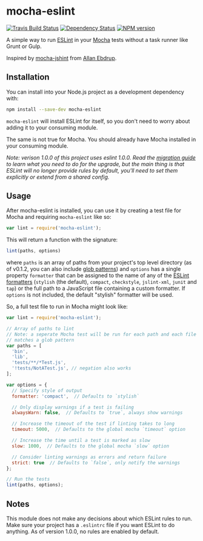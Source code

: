 # mocha-eslint
[![Travis Build Status][travis-image]][travis-url]
[![Dependency Status][dependency-image]][dependency-rul]
[![NPM version][npm-image]][npm-url]

A simple way to run [ESLint](http://eslint.org/) in your
[Mocha](http://mochajs.org/) tests without a task runner like Grunt or Gulp.

Inspired by [mocha-jshint](https://github.com/Muscula/mocha-jshint) from
[Allan Ebdrup](https://github.com/Muscula).

## Installation

You can install into your Node.js project as a development dependency with:
```sh
npm install --save-dev mocha-eslint
```
`mocha-eslint` will install ESLint for itself, so you don't need to worry about
adding it to your consuming module.

The same is not true for Mocha. You should already have Mocha installed in your
consuming module.

*Note: verison 1.0.0 of this project uses eslint 1.0.0. Read the
[migration guide](http://eslint.org/docs/user-guide/migrating-to-1.0.0) to learn
what you need to do for the upgrade, but the main thing is that ESLint will no
longer provide rules by default, you'll need to set them explicitly or extend
from a shared config.*

## Usage

After mocha-eslint is installed, you can use it by creating a test file for
Mocha and requiring `mocha-eslint` like so:
```javascript
var lint = require('mocha-eslint');
```
This will return a function with the signature:
```javascript
lint(paths, options)
```
where `paths` is an array of paths from your project's top level directory (as
of v0.1.2, you can also include
[glob patterns](https://github.com/isaacs/node-glob#glob-primer)) and `options`
has a single property `formatter` that can be assigned to the name of any of the
[ESLint formatters](https://github.com/eslint/eslint/tree/master/lib/formatters)
(`stylish` (the default), `compact`, `checkstyle`, `jslint-xml`, `junit` and
`tap`) or the full path to a JavaScript file containing a custom formatter. If
`options` is not included, the default "stylish" formatter will be used.

So, a full test file to run in Mocha might look like:
```javascript
var lint = require('mocha-eslint');

// Array of paths to lint
// Note: a seperate Mocha test will be run for each path and each file which
// matches a glob pattern
var paths = [
  'bin',
  'lib',
  'tests/**/*Test.js',
  '!tests/NotATest.js', // negation also works
];

var options = {
  // Specify style of output
  formatter: 'compact',  // Defaults to `stylish`

  // Only display warnings if a test is failing
  alwaysWarn: false,  // Defaults to `true`, always show warnings

  // Increase the timeout of the test if linting takes to long
  timeout: 5000,  // Defaults to the global mocha `timeout` option

  // Increase the time until a test is marked as slow
  slow: 1000,  // Defaults to the global mocha `slow` option

  // Consider linting warnings as errors and return failure
  strict: true  // Defaults to `false`, only notify the warnings
};

// Run the tests
lint(paths, options);
```

## Notes

This module does not make any decisions about which ESLint rules to run. Make
sure your project has a `.eslintrc` file if you want ESLint to do anything. As
of version 1.0.0, no rules are enabled by default.

[npm-image]: https://img.shields.io/npm/v/mocha-eslint.svg
[npm-url]: https://www.npmjs.com/package/mocha-eslint
[dependency-image]: https://david-dm.org/BadgeLabs/mocha-eslint.svg
[dependency-rul]: https://david-dm.org/BadgeLabs/mocha-eslint
[travis-image]: https://travis-ci.org/BadgeLabs/mocha-eslint.svg?branch=master
[travis-url]: https://travis-ci.org/BadgeLabs/mocha-eslint
